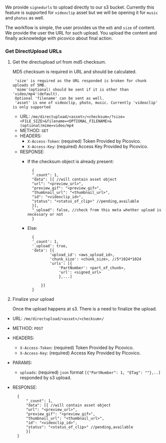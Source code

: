 We provide `signedurls` to upload directly to our s3 bucket.
Currently this feature is supported for `videoclip` asset but
we will be opening it for `music` and `photos` as well.

The workflow is simple, the user provides us the `md5` and `size` of content. We provide the
user the URL for such upload. You upload the content and finally acknowledge with picovico about
final action.

### Get DirectUpload URLs
1. Get the directupload url from md5 checksum.
    
    MD5 checksum is required in URL and should be calculated.
    
        'size' is required as the URL responded is broken for chunk uploads of 5MB.
        'mime'(optional) should be sent if it is other than 'video/mp4'(default).
        Optional 'filename' can be sent as well.
        'asset' is one of videoclip, photo, music. Currently 'videoclip' is only supported
    
    - URL: `/me/directupload/<asset>/<checksum>/?size=<FILE_SIZE>&filename=<OPTIONAL_FILENAME>&(optional)mime=video/mp4`
    - METHOD: `GET`
    - HEADERS:
        - `X-Access-Token`: (required) Token Provided by Picovico.
        - `X-Access-Key`: (required) Access Key Provided by Picovico.
    - RESPONSE:
        - If the checksum object is already present:
            
                {
                "_count": 1,
                "data": [{ //will contain asset object
                "url": "<preview_url>",
                "preview_gif": "<preview_gif>",
                "thumbnail_url": "<thumbnail_url>",
                "id": "<videoclip_id>",
                "status": "<status_of_clip>" //pending,available
                }],
                "_upload": false, //check from this meta whether upload is necessary or not
                }
        
        - Else:
                
                {
                '_count': 1,
                '_upload': true,
                'data': [{
                        'upload_id': <aws_upload_id>,
                        'chunk_size': <chunk_size>, //5*1024*1024
                        'urls': [{
                            'PartNumber': <part_of_chunk>,
                            'url': <signed_url>
                            },...]
                    
                    }]
                }

2. Finalize your upload

    Once the upload happens at s3. There is a need to finalize the upload.
- URL: `/me/directupload/<asset>/<checksum>/`
- METHOD: `POST`
- HEADERS:
    - `X-Access-Token`: (required) Token Provided by Picovico.
    - `X-Access-Key`: (required) Access Key Provided by Picovico.
- PARAMS:
    - `uploads`: (required) `json` format `[{"PartNumber": 1, "ETag": ""},..]` responded by s3 upload.  
- RESPONSE:
        
        {
            "_count": 1,
            "data": [{ //will contain asset object
            "url": "<preview_url>",
            "preview_gif": "<preview_gif>",
            "thumbnail_url": "<thumbnail_url>",
            "id": "<videoclip_id>",
            "status": "<status_of_clip>" //pending,available
            }]
        }
        
